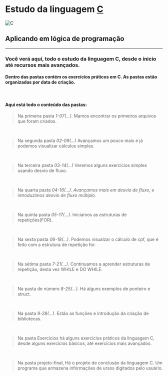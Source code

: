 # Estudo da linguagem [C](https://pt.wikipedia.org/wiki/C_(linguagem_de_programa%C3%A7%C3%A3o))
![C](https://images.vexels.com/media/users/3/166178/isolated/lists/2648f3d45ee0737da23d4c9e2aef4c4c-linguagem-de-programacao-c-plana.png)
## **Aplicando em lógica de programação**
---
### Você verá aqui, todo o estudo da linguagem C, desde o ínicio até recursos mais avançados.


#### Dentro das pastas contém os exercícios práticos em C. As pastas estão organizadas por data de criação. 

<br>

#### Aqui está todo o conteúdo das pastas:

> Na primeira pasta *1-07(...)*. Mamos encontrar os primeiros arquivos que foram criados.

<br>

> Na segunda pasta *02-09(...)* Avançamos um pouco mais e já podemos visualizar cálculos simples.

<br>

> Na terceira pasta *03-14(...)* Veremos alguns exercícios simples usando desvio de fluxo.

<br>

> Na quarta pasta *04-16(...). Avançamos mais em desvio de fluxo, e introduzimos desvio de fluxo múltiplo.*

<br>

> Na quinta pasta *05-17(...)*. Iniciamos as estruturas de repetições(FOR).

<br>

> Na sexta pasta *06-18(...)*. Podemos visualzar o cálculo de cpf, que é feito com a estrutura de repetição for.

<br>

> Na sétima pasta *7-21(...)*. Continuamos a aprender estruturas de repetição, desta vez WHILE e DO WHILE.

<br>

> Na pasta de número *8-25(...)*. Há alguns exemplos de ponteiro e struct.

<br>

> Na pasta *9-28(...)*. Estão as funções e introdução da criação de bibliotecas.

<br>

> Na pasta Exercícios há alguns exercícios práticos da linguagem C, desde alguns exercícios básicos, até exercícios mais avançados.

<br>

> Na pasta projeto-final, Há o projeto de conclusão da linguagem C. Um programa que armazena informações de ursos digitados pelo usuário.